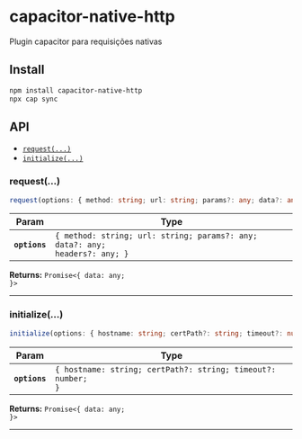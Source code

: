 # capacitor-native-http

Plugin capacitor para requisições nativas

## Install

```bash
npm install capacitor-native-http
npx cap sync
```

## API

<docgen-index>

* [`request(...)`](#request)
* [`initialize(...)`](#initialize)

</docgen-index>

<docgen-api>
<!--Update the source file JSDoc comments and rerun docgen to update the docs below-->

### request(...)

```typescript
request(options: { method: string; url: string; params?: any; data?: any; headers?: any; }) => Promise<{ data: any; }>
```

| Param         | Type                                                                                   |
| ------------- | -------------------------------------------------------------------------------------- |
| **`options`** | <code>{ method: string; url: string; params?: any; data?: any; headers?: any; }</code> |

**Returns:** <code>Promise&lt;{ data: any; }&gt;</code>

--------------------


### initialize(...)

```typescript
initialize(options: { hostname: string; certPath?: string; timeout?: number; }) => Promise<{ data: any; }>
```

| Param         | Type                                                                    |
| ------------- | ----------------------------------------------------------------------- |
| **`options`** | <code>{ hostname: string; certPath?: string; timeout?: number; }</code> |

**Returns:** <code>Promise&lt;{ data: any; }&gt;</code>

--------------------

</docgen-api>
